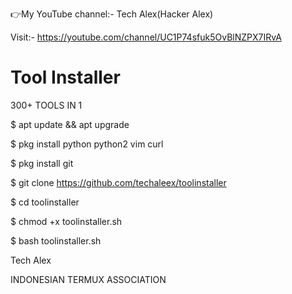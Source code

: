 👉My YouTube channel:- 
Tech Alex(Hacker Alex)

Visit:- https://youtube.com/channel/UC1P74sfuk5OvBlNZPX7IRvA

# Tool Installer
300+ TOOLS IN 1

$ apt update && apt upgrade

$ pkg install python python2 vim curl

$ pkg install git

$ git clone https://github.com/techaleex/toolinstaller

$ cd toolinstaller

$ chmod +x toolinstaller.sh

$ bash toolinstaller.sh

Tech Alex

INDONESIAN TERMUX ASSOCIATION
